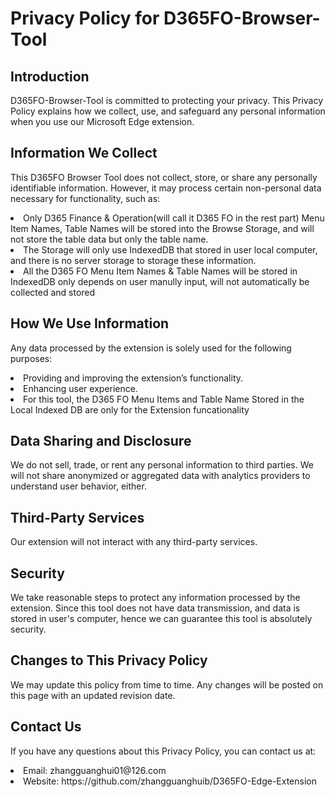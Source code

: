 

# Privacy Policy for D365FO-Browser-Tool
## Introduction
D365FO-Browser-Tool is committed to protecting your privacy. This Privacy Policy explains how we collect, use, and safeguard any personal information when you use our Microsoft Edge extension.

## Information We Collect
This D365FO Browser Tool does not collect, store, or share any personally identifiable information. However, it may process certain non-personal data necessary for functionality, such as:

<li>Only D365 Finance & Operation(will call it D365 FO in the rest part) Menu Item Names, Table Names will be stored into the Browse Storage, and will not store the table data but only the table name.</li>
<li>The Storage will only use IndexedDB that stored in user local computer, and there is no server storage to storage these information.</li>
<li>All the D365 FO Menu Item Names & Table Names will be stored in IndexedDB only depends on user manully input, will not automatically be collected and stored</li>

## How We Use Information
Any data processed by the extension is solely used for the following purposes:

<li>Providing and improving the extension’s functionality.</li>
<li>Enhancing user experience.</li>
<li>For this tool, the D365 FO Menu Items and Table Name Stored in the Local Indexed DB are only for the Extension funcationality</li>

## Data Sharing and Disclosure
We do not sell, trade, or rent any personal information to third parties. We will not share anonymized or aggregated data with analytics providers to understand user behavior, either.

## Third-Party Services
Our extension will not interact with any third-party services.

## Security
We take reasonable steps to protect any information processed by the extension. Since this tool does not have data transmission, and data is stored in user's computer, hence we can guarantee this tool is absolutely security.

## Changes to This Privacy Policy
We may update this policy from time to time. Any changes will be posted on this page with an updated revision date.

## Contact Us
If you have any questions about this Privacy Policy, you can contact us at:
<li>Email: zhangguanghui01@126.com</li>
<li>Website: https://github.com/zhangguanghuib/D365FO-Edge-Extension</li>


